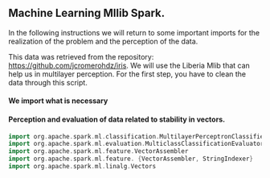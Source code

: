 ## Machine Learning Mllib Spark.

In the following instructions we will return to some important imports for the realization of the problem and the perception of the data.

This data was retrieved from the repository: https://github.com/jcromerohdz/iris. We will use the Liberia Mlib that can help us in multilayer perception.
For the first step, you have to clean the data through this script.

#### We import what is necessary
#### Perception and evaluation of data related to stability in vectors.
```scala
import org.apache.spark.ml.classification.MultilayerPerceptronClassifier
import org.apache.spark.ml.evaluation.MulticlassClassificationEvaluator
import org.apache.spark.ml.feature.VectorAssembler
import org.apache.spark.ml.feature. {VectorAssembler, StringIndexer}
import org.apache.spark.ml.linalg.Vectors
```



